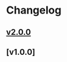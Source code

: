 # Changelog

## [v2.0.0]

## [v1.0.0]

[v2.0.0]: https://github.com/dummy/dummy/compare/v1.0.0...v2.0.0